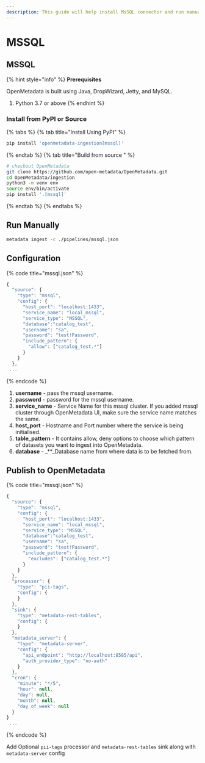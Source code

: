 ```yaml
---
description: This guide will help install MsSQL connector and run manually
---
```


# MSSQL

## MSSQL

{% hint style="info" %}
**Prerequisites**

OpenMetadata is built using Java, DropWizard, Jetty, and MySQL.

1. Python 3.7 or above
{% endhint %}


### Install from PyPI or Source

{% tabs %}
{% tab title="Install Using PyPI" %}
```bash
pip install 'openmetadata-ingestion[mssql]'
```
{% endtab %}
{% tab title="Build from source " %}
```bash
# checkout OpenMetadata
git clone https://github.com/open-metadata/OpenMetadata.git
cd OpenMetadata/ingestion
python3 -m venv env
source env/bin/activate
pip install '.[mssql]'
```
{% endtab %}
{% endtabs %}

## Run Manually

```bash
metadata ingest -c ./pipelines/mssql.json
```

## Configuration

{% code title="mssql.json" %}
```javascript
{
  "source": {
    "type": "mssql",
    "config": {
      "host_port": "localhost:1433",
      "service_name": "local_mssql",
      "service_type": "MSSQL",
      "database":"catalog_test",
      "username": "sa",
      "password": "test!Password",
      "include_pattern": {
        "allow": ["catalog_test.*"]
      }
    }
  },
 ...
```
{% endcode %}

1. **username** - pass the mssql username.
2. **password** - password for the mssql username.
3. **service\_name** - Service Name for this mssql cluster. If you added mssql cluster through OpenMetadata UI, make sure the service name matches the same.
4. **host\_port** - Hostname and Port number where the service is being initialised.
5. **table\_pattern** - It contains allow, deny options to choose which pattern of datasets you want to ingest into OpenMetadata.
6. **database** - \_\*\*\_Database name from where data is to be fetched from.

## Publish to OpenMetadata

{% code title="mssql.json" %}
```javascript
{
  "source": {
    "type": "mssql",
    "config": {
      "host_port": "localhost:1433",
      "service_name": "local_mssql",
      "service_type": "MSSQL",
      "database":"catalog_test",
      "username": "sa",
      "password": "test!Password",
      "include_pattern": {
        "excludes": ["catalog_test.*"]
      }
    }
  },
  "processor": {
    "type": "pii-tags",
    "config": {
    }
  },
  "sink": {
    "type": "metadata-rest-tables",
    "config": {
    }
  },
  "metadata_server": {
    "type": "metadata-server",
    "config": {
      "api_endpoint": "http://localhost:8585/api",
      "auth_provider_type": "no-auth"
    }
  },
  "cron": {
    "minute": "*/5",
    "hour": null,
    "day": null,
    "month": null,
    "day_of_week": null
  }
}
 ...
```
{% endcode %}

Add Optional ```pii-tags``` processor 
and ```metadata-rest-tables``` sink along with ```metadata-server``` config